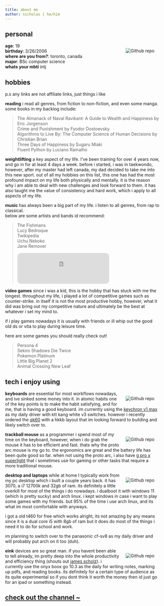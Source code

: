 ```yaml
---
title: about me
author: nicholas | he/him
---
```


## personal

<img src="/images/toronto.jpeg" style="max-width:30%;min-width:40px;float:right;padding:16px;" alt="Github repo" />

**age**: 19  
**birthday**: 3/26/2006  
**where are you from?**: toronto, canada  
**major**: BSc computer science  
**whats your mbti** intj

## hobbies

p.s any links are not affiliate links, just things i like

**reading** i read all genres, from fiction to non-fiction, and even some manga.  
some books in my backlog include:

> The Almanack of Naval Ravikant: A Guide to Wealth and Happiness by Eric Jorgenson  
> Crime and Punishment by Fyodor Dostoevsky  
> Algorithms to Live By: The Computer Science of Human Decisions by Christian Brian  
> Three Days of Happiness by Sugaru Miaki  
> Fluent Python by Luciano Ramalho

**weightlifting** a key aspect of my life. I've been training for over 4 years now, and go in for at least 4 days a week. before i started, i was in taekwondo, however, after my master had left canada, my dad decided to take me into this new sport. out of all my hobbies on this list, this one has had the most profound impact on my life both physically and mentally. it is the reason why i am able to deal with new challenges and look forward to them. it has also taught me the value of consistency and hard work, which i apply to all aspects of my life.

**music** has always been a big part of my life. i listen to all genres, from rap to classical.  
below are some artists and bands id recommend:

> The Fishmans  
> Lucy Bedroque  
> Twikipedia  
> Uchu Nekoko  
> Jane Remover
>
> <iframe style="border-radius:12px" src="https://open.spotify.com/embed/track/4rAcMik7N6LlIs61u5bzYo?utm_source=generator" width="300" height="100" frameBorder="0" allowfullscreen="" allow="autoplay; clipboard-write; encrypted-media; fullscreen; picture-in-picture" loading="lazy"></iframe>

**video games** since i was a kid, this is the hobby that has stuck with me the longest. throughout my life, i played a lot of competitive games such as counter-strike. in itself it is not the most productive hobby, however, what it did was bring out my competitive nature and ultimately be the best at whatever i set my mind to.

if i play games nowadays it is usually with friends or ill whip out the good old ds or vita to play during leisure time.

here are some games you should really check out!

> Persona 4  
> Sekiro Shadows Die Twice  
> Pokemon Platinum  
> Little Big Planet 2  
> Animal Crossing New Leaf

## tech i enjoy using

[<img src="/images/qk60.jpg" style="max-width:20%;min-width:40px;float:right;padding:16px;" alt="Github repo" />](https://old.reddit.com/r/MechanicalKeyboards/comments/z4ixld/qk60/)

**keyboards** are essential for most workflows nowadays, and ive sinked some money into it. in atomic habits one of the key points is to make the habit satisfying, and for me, that is having a good keyboard. im currently using the [keychron v1 max](https://www.keychron.com/products/keychron-v1-max-qmk-via-wireless-custom-mechanical-keyboard) as my daily driver with ktt kang white v3 switches. however i recently ordered the [qk60](https://www.qwertykeys.com/en-ca/products/qk60-round-3) with a hkkb layout that im looking forward to building and likely switch over to.

[<img src="/images/protoarc.jpg" style="max-width:20%;min-width:40px;float:right;padding:16px;" alt="Github repo" />](https://www.protoarc.com/en-ca/collections/mice/products/em01-nl-trackball-mouse?variant=41547091574873)

**trackball mouse** as a programmer i spend most of my time on the keyboard, however, when i do grab the mouse it has to be efficient and fast. thats why the proto arc mouse is my go to. the ergonomics are great and the battery life has been quite good so far. when not using the proto arc, i also have [g pro x superlight](https://www.logitechg.com/en-ca/products/gaming-mice/pro-x-superlight-wireless-mouse.html) that i sometimes use for gaming or other tasks that require a more traditional mouse.

[<img src="/images/sv8.jpg" style="max-width:20%;min-width:40px;float:right;padding:16px;" alt="Github repo" />](https://old.reddit.com/r/MechanicalKeyboards/comments/z4ixld/qk60/)

**desktop and laptops** while at home I typically work from my pc desktop which i built a couple years back. it has 3070, a i7 12700k and 32gb of ram. its definitely a little overkill for most of the things i do nowadays. i dualboot it with windows 11 (which is pretty sucky) and arch linux. i kept windows in case i want to play some games with my friends. but 95% of the time i use arch linux, and its what im most comfortable with anyways.

i got a old t460 for free which works alright, its not amazing by any means since it is a dual core i5 with 8gb of ram but it does do most of the things i need it to do for school and work.

im planning to switch over to the panasonic cf-sv8 as my daily driver and will probably put arch on it too (duh).

[<img src="/images/booxgo.jpg" style="max-width:20%;min-width:40px;float:right;padding:16px;" alt="Github repo" />](https://shop.boox.com/en-ca/collections/goseries)

**eink** devices are so great man. if you havent been able to tell already, im pretty deep into the whole productivity and efficiency thing (shouts out [james scholz](https://www.youtube.com/@jvscholz)). i currently use the onyx boox go 10.3 as the daily for writing notes, marking up pdfs, and reading books. its definitely for a certain type of audience as its quite experimental so if you dont think it worth the money then id just go for an ipad or something instead.

## [check out the channel ~](https://www.youtube.com/@NicholasSobolev)
